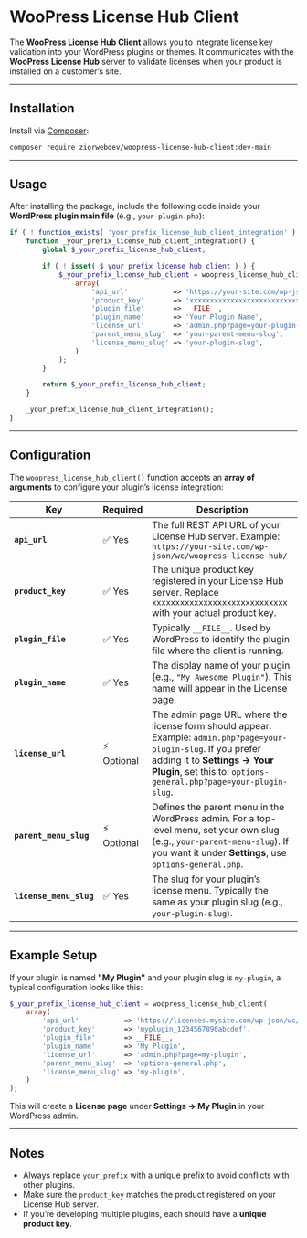 # WooPress License Hub Client

The **WooPress License Hub Client** allows you to integrate license key validation into your WordPress plugins or themes. It communicates with the **WooPress License Hub** server to validate licenses when your product is installed on a customer’s site.

---

## Installation

Install via [Composer](https://getcomposer.org/):

```bash
composer require ziorwebdev/woopress-license-hub-client:dev-main
```

---

## Usage

After installing the package, include the following code inside your **WordPress plugin main file** (e.g., `your-plugin.php`):

```php
if ( ! function_exists( 'your_prefix_license_hub_client_integration' ) ) {
	function _your_prefix_license_hub_client_integration() {
		global $_your_prefix_license_hub_client;

		if ( ! isset( $_your_prefix_license_hub_client ) ) {
			$_your_prefix_license_hub_client = woopress_license_hub_client(
				array(
					'api_url'           => 'https://your-site.com/wp-json/wc/woopress-license-hub/',
					'product_key'       => 'xxxxxxxxxxxxxxxxxxxxxxxxxxxxx',
					'plugin_file'       => __FILE__,
					'plugin_name'       => 'Your Plugin Name',
					'license_url'       => 'admin.php?page=your-plugin-slug',
					'parent_menu_slug'  => 'your-parent-menu-slug',
					'license_menu_slug' => 'your-plugin-slug',
				)
			);
		}

		return $_your_prefix_license_hub_client;
	}

	_your_prefix_license_hub_client_integration();
}
```

---

## Configuration

The `woopress_license_hub_client()` function accepts an **array of arguments** to configure your plugin’s license integration:

| Key                  | Required | Description |
|-----------------------|----------|-------------|
| **`api_url`**         | ✅ Yes   | The full REST API URL of your License Hub server. Example: `https://your-site.com/wp-json/wc/woopress-license-hub/` |
| **`product_key`**     | ✅ Yes   | The unique product key registered in your License Hub server. Replace `xxxxxxxxxxxxxxxxxxxxxxxxxxxxx` with your actual product key. |
| **`plugin_file`**     | ✅ Yes   | Typically `__FILE__`. Used by WordPress to identify the plugin file where the client is running. |
| **`plugin_name`**     | ✅ Yes   | The display name of your plugin (e.g., `"My Awesome Plugin"`). This name will appear in the License page. |
| **`license_url`**     | ⚡ Optional | The admin page URL where the license form should appear. Example: `admin.php?page=your-plugin-slug`. If you prefer adding it to **Settings → Your Plugin**, set this to: `options-general.php?page=your-plugin-slug`. |
| **`parent_menu_slug`** | ⚡ Optional | Defines the parent menu in the WordPress admin. For a top-level menu, set your own slug (e.g., `your-parent-menu-slug`). If you want it under **Settings**, use `options-general.php`. |
| **`license_menu_slug`** | ✅ Yes   | The slug for your plugin’s license menu. Typically the same as your plugin slug (e.g., `your-plugin-slug`). |

---

## Example Setup

If your plugin is named **"My Plugin"** and your plugin slug is `my-plugin`, a typical configuration looks like this:

```php
$_your_prefix_license_hub_client = woopress_license_hub_client(
	array(
		'api_url'           => 'https://licenses.mysite.com/wp-json/wc/woopress-license-hub/',
		'product_key'       => 'myplugin_1234567890abcdef',
		'plugin_file'       => __FILE__,
		'plugin_name'       => 'My Plugin',
		'license_url'       => 'admin.php?page=my-plugin',
		'parent_menu_slug'  => 'options-general.php',
		'license_menu_slug' => 'my-plugin',
	)
);
```

This will create a **License page** under **Settings → My Plugin** in your WordPress admin.

---

## Notes

- Always replace `your_prefix` with a unique prefix to avoid conflicts with other plugins.  
- Make sure the `product_key` matches the product registered on your License Hub server.  
- If you’re developing multiple plugins, each should have a **unique product key**.  
